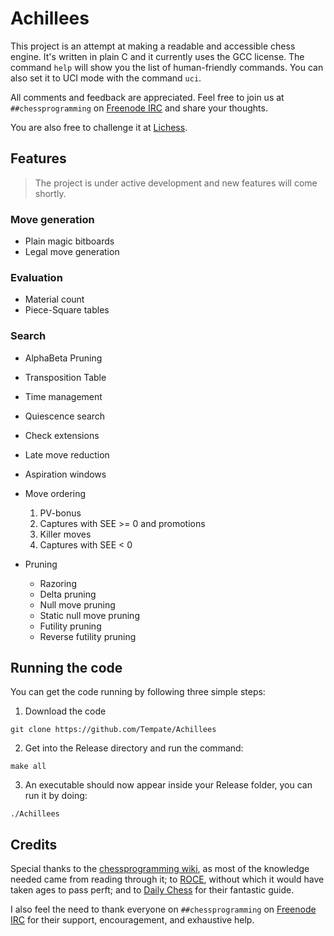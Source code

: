 # Achillees

This project is an attempt at making a readable and accessible chess engine. It's written in plain C and it currently uses the GCC license. The command `help` will show you the list of human-friendly commands. You can also set it to UCI mode with the command `uci`.

All comments and feedback are appreciated. Feel free to join us at `##chessprogramming` on [Freenode IRC](https://webchat.freenode.net) and share your thoughts.

You are also free to challenge it at [Lichess](https://lichess.org/@/Achillees).

## Features

> The project is under active development and new features will come shortly.

### Move generation
- Plain magic bitboards
- Legal move generation

### Evaluation
- Material count
- Piece-Square tables

### Search
- AlphaBeta Pruning
- Transposition Table
- Time management
- Quiescence search
- Check extensions
- Late move reduction
- Aspiration windows

- Move ordering
  1. PV-bonus
  2. Captures with SEE >= 0 and promotions
  3. Killer moves
  4. Captures with SEE < 0

- Pruning
  - Razoring
  - Delta pruning
  - Null move pruning
  - Static null move pruning
  - Futility pruning
  - Reverse futility pruning

## Running the code

You can get the code running by following three simple steps:

1. Download the code
```
git clone https://github.com/Tempate/Achillees
```

2. Get into the Release directory and run the command:
```
make all
```

3. An executable should now appear inside your Release folder, you can run it by doing: 
```
./Achillees
```

## Credits

Special thanks to the [chessprogramming wiki](https://www.chessprogramming.org/Main_Page), as most of the knowledge needed came from reading through it; to [ROCE](http://www.rocechess.ch/rocee.html), without which it would have taken ages to pass perft; and to [Daily Chess](https://www.dailychess.com/rival/programming/index.php) for their fantastic guide.

I also feel the need to thank everyone on `##chessprogramming` on [Freenode IRC](https://webchat.freenode.net) for their support, encouragement, and exhaustive help.
